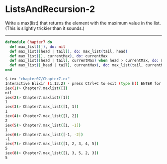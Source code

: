 # ListsAndRecursion-2

Write a max(list) that returns the element with the maximum value in the list.
(This is slightly trickier than it sounds.)

---

```elixir
defmodule Chapter7 do
  def max_list([]), do: nil
  def max_list([head | tail]), do: max_list(tail, head)
  def max_list([], currentMax), do: currentMax
  def max_list([head | tail], currentMax) when head > currentMax, do: max_list(tail, head)
  def max_list([_head | tail], currentMax), do: max_list(tail, currentMax)
end
```

```bash
$ iex "chapter07/Chapter7.ex"
Interactive Elixir (1.13.2) - press Ctrl+C to exit (type h() ENTER for help)
iex(1)> Chapter7.maxlist([])
nil
iex(2)> Chapter7.maxlist([1])
1
iex(3)> Chapter7.max_list([1, 1])
1
iex(4)> Chapter7.max_list([1, 2])
2
iex(5)> Chapter7.max_list([1, -1])
1
iex(6)> Chapter7.max_list([-1, -2])
-1
iex(7)> Chapter7.max_list([1, 2, 3, 4, 5])
5
iex(8)> Chapter7.max_list([1, 3, 5, 2, 3])
5
```